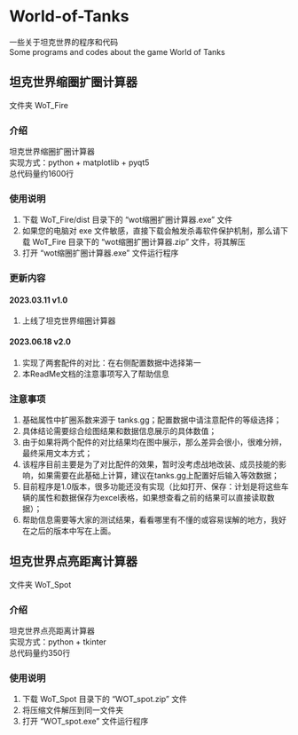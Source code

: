 
# World-of-Tanks

一些关于坦克世界的程序和代码 \
Some programs and codes about the game World of Tanks

## 坦克世界缩圈扩圈计算器

文件夹 WoT_Fire

### 介绍

坦克世界缩圈扩圈计算器 \
实现方式：python + matplotlib + pyqt5 \
总代码量约1600行

### 使用说明

1. 下载 WoT_Fire/dist 目录下的 “wot缩圈扩圈计算器.exe” 文件
2. 如果您的电脑对 exe 文件敏感，直接下载会触发杀毒软件保护机制，那么请下载 WoT_Fire 目录下的 “wot缩圈扩圈计算器.zip” 文件，将其解压
3. 打开 “wot缩圈扩圈计算器.exe” 文件运行程序

### 更新内容

#### 2023.03.11 v1.0

1. 上线了坦克世界缩圈计算器

#### 2023.06.18 v2.0

1. 实现了两套配件的对比：在右侧配置数据中选择第一
2. 本ReadMe文档的注意事项写入了帮助信息

### 注意事项

1. 基础属性中扩圈系数来源于 tanks.gg；配置数据中请注意配件的等级选择；
2. 具体结论需要综合绘图结果和数据信息展示的具体数值；
3. 由于如果将两个配件的对比结果均在图中展示，那么差异会很小，很难分辨，最终采用文本方式；
4. 该程序目前主要是为了对比配件的效果，暂时没考虑战地改装、成员技能的影响，如果需要在此基础上计算，建议在tanks.gg上配置好后输入等效数据；
5. 目前程序是1.0版本，很多功能还没有实现（比如打开、保存：计划是将这些车辆的属性和数据保存为excel表格，如果想查看之前的结果可以直接读取数据）；
6. 帮助信息需要等大家的测试结果，看看哪里有不懂的或容易误解的地方，我好在之后的版本中写在上面。

## 坦克世界点亮距离计算器

文件夹 WoT_Spot

### 介绍

坦克世界点亮距离计算器 \
实现方式：python + tkinter \
总代码量约350行

### 使用说明

1. 下载 WoT_Spot 目录下的 “WOT_spot.zip” 文件
2. 将压缩文件解压到同一文件夹
3. 打开 “WOT_spot.exe” 文件运行程序